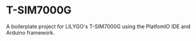 # T-SIM7000G
A boilerplate project for LILYGO's T-SIM7000G using the PlatfomIO IDE and Arduino framework.

